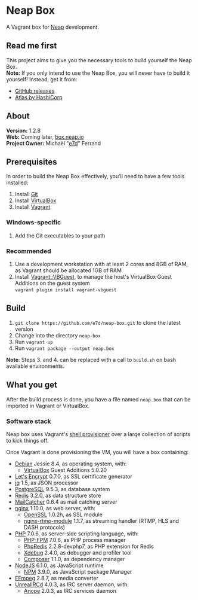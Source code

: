 # Neap Box

A Vagrant box for [Neap](https://github.com/e7d/neap) development.

## Read me first

This project aims to give you the necessary tools to build yourself the Neap Box.  
**Note:** If you only intend to use the Neap Box, you will never have to build it yourself! Instead, get it from:
* [GitHub releases](./releases)
* [Atlas by HashiCorp](https://atlas.hashicorp.com/e7d/boxes/neap-box)

## About

**Version:** 1.2.8  
**Web:** Coming later, [box.neap.io](http://box.neap.io)  
**Project Owner:** Michaël "[e7d](https://github.com/e7d)" Ferrand

## Prerequisites

In order to build the Neap Box effectively, you'll need to have a few tools installed:

1. Install [Git](https://git-scm.com)
1. Install [VirtualBox](http://virtualbox.org)
1. Install [Vagrant](http://vagrantup.com)

### Windows-specific ###

1. Add the Git executables to your path

### Recommended

1. Use a development workstation with at least 2 cores and 8GB of RAM, as Vagrant should be allocated 1GB of RAM
1. Install [Vagrant::VBGuest](https://github.com/dotless-de/vagrant-vbguest), to manage the host's VirtualBox Guest Additions on the guest system  
`vagrant plugin install vagrant-vbguest`

## Build ##

1. `git clone https://github.com/e7d/neap-box.git` to clone the latest version
2. Change into the directory `neap-box`
3. Run `vagrant up`
4. Run `vagrant package --output neap.box`

**Note**: Steps 3. and 4. can be replaced with a call to `build.sh` on bash available environments.

## What you get ##

After the build process is done, you have a file named `neap.box` that can be imported in Vagrant or VirtualBox.

### Software stack ###

Neap box uses Vagrant's [shell provisioner](https://docs.vagrantup.com/v2/provisioning/shell.html) over a large collection of scripts to kick things off.

Once Vagrant is done provisioning the VM, you will have a box containing:

* [Debian](https://www.debian.org/) Jessie 8.4, as operating system, with:
    * [VirtualBox](https://www.virtualbox.org/) Guest Additions 5.0.20
* [Let's Encrypt](https://letsencrypt.org/) 0.7.0, as SSL certificate generator
* [jq](https://stedolan.github.io/jq/) 1.5, as JSON processor
* [PostgreSQL](http://www.postgresql.org/) 9.5.3, as database system
* [Redis](http://redis.io/) 3.2.0, as data structure store
* [MailCatcher](https://mailcatcher.me/) 0.6.4 as mail catching server
* [nginx](http://nginx.org/) 1.10.0, as web server, with:
    * [OpenSSL](https://www.openssl.org/) 1.0.2h, as SSL module
    * [nginx-rtmp-module](https://github.com/arut/nginx-rtmp-module) 1.1.7, as streaming handler (RTMP, HLS and DASH protocols)
* [PHP](http://php.net/) 7.0.6, as server-side scripting language, with:
    * [PHP-FPM](http://php-fpm.org/) 7.0.6, as PHP process manager
    * [PhpRedis](https://github.com/phpredis/phpredis) 2.2.8-devphp7, as PHP extension for Redis
    * [Xdebug](http://xdebug.org/) 2.4.0, as debugger and profiler tool
    * [Composer](https://getcomposer.org/) 1.1.0, as dependency manager
* [NodeJS](https://nodejs.org/) 6.1.0, as JavaScript runtime
    * [NPM](https://www.npmjs.com/) 3.9.0, as JavaScript package Manager
* [FFmpeg](https://www.ffmpeg.org/) 2.8.7, as media converter
* [UnrealIRCd](https://www.unrealircd.org/) 4.0.3, as IRC server daemon, with:
    * [Anope](https://www.anope.org/) 2.0.3, as IRC services daemon
